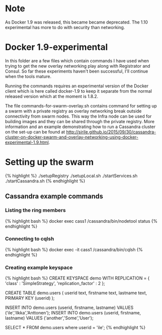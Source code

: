 # Note

As Docker 1.9 was released, this became became deprecated. The 1.10 experimental has more to do with security than networking.

# Docker 1.9-experimental

In this folder are a few files which contain commands I have used when trying to get the new overlay networking play along with Registrator and Consul. So far these experiments haven't been successful, I'll continue when the tools mature.

Running the commands requires an experimental version of the Docker client which is here called docker-1.9 to keep it separate from the normal released version which at the moment is 1.8.2.

The file commands-for-swarm-overlay.sh contains command for setting up a swarm with a private registry as overlay networking break outside connectivity from swarm nodes. This way the Infra node can be used for building images and they can be shared through the private registry. More information and an example demonstrating how to run a Cassandra cluster on the set-up can be found at http://sirile.github.io/2015/09/30/cassandra-cluster-on-docker-swarm-and-overlay-networking-using-docker-experimental-1.9.html.

# Setting up the swarm

{% highlight %}
./setupRegistry
./setupLocal.sh
./startServices.sh
./startCassandra.sh
{% endhighlight %}

## Cassandra example commands

### Listing the ring members

{% highlight bash %}
docker exec cass1 /cassandra/bin/nodetool status
{% endhighlight %}

### Connecting to cqlsh

{% highlight bash %}
docker exec -it cass1 /cassandra/bin/cqlsh
{% endhighlight %}

### Creating example keyspace

{% highlight bash %}
CREATE KEYSPACE demo WITH REPLICATION = { 'class' : 'SimpleStrategy', 'replication_factor' : 2 };

CREATE TABLE demo.users (
    userid text,
    firstname text,
    lastname text,
    PRIMARY KEY (userid)
);

INSERT INTO demo.users (userid, firstname, lastname) VALUES ('ile','Ilkka','Anttonen');
INSERT INTO demo.users (userid, firstname, lastname) VALUES ('another','Some','User');

SELECT * FROM demo.users where userid = 'ile';
{% endhighlight %}
